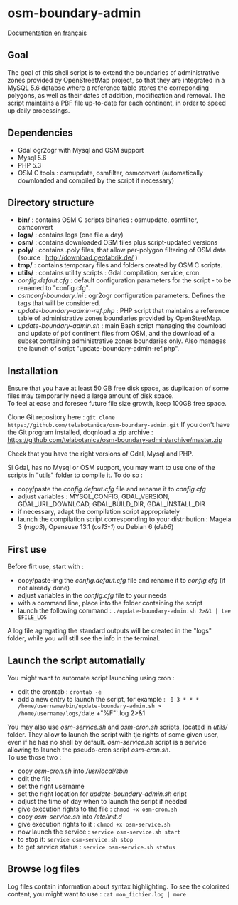 osm-boundary-admin
==================

[Documentation en français](doc/README_FR.md "Freanch documentation")

## Goal
The goal of this shell script is to extend the boundaries of administrative zones provided by OpenStreetMap project,
so that they are integrated in a MySQL 5.6 databse where a reference table stores the correponding polygons, as well
as their dates of addition, modification and removal.
The script maintains a PBF file up-to-date for each continent, in order to speed up daily processings.

## Dependencies
 - Gdal ogr2ogr with Mysql and OSM support
 - Mysql 5.6
 - PHP 5.3
 - OSM C tools : osmupdate, osmfilter, osmconvert (automatically downloaded and compiled by the script if necessary)

## Directory structure
 - **bin/** : contains OSM C scripts binaries : osmupdate, osmfilter, osmconvert
 - **logs/** : contains logs (one file a day)
 - **osm/** : contains downloaded OSM files plus script-updated versions
 - **poly/** : contains .poly files, that allow per-polygon filtering of OSM data (source : http://download.geofabrik.de/ )
 - **tmp/** : contains temporary files and folders created by OSM C scripts.
 - **utils/** : contains utility scripts : Gdal compilation, service, cron.
 - *config.defaut.cfg* : default configuration parameters for the script - to be renamed to "config.cfg".
 - *osmconf-boundary.ini* : ogr2ogr configuration parameters. Defines the tags that will be considered.
 - *update-boundary-admin-ref.php* : PHP script that maintains a reference table of administrative zones boundaries provided by OpenSteetMap.
 - *update-boundary-admin.sh* : main Bash script managing the download and update of pbf continent files from OSM, and the download of
a subset containing administrative zones boundaries only. Also manages the launch of script "update-boundary-admin-ref.php".

## Installation
Ensure that you have at least 50 GB free disk space, as duplication of some files may temporarily need a large amount of disk space.  
To feel at ease and foresee future file size growth, keep 100GB free space.

Clone Git repository here :
`git clone https://github.com/telabotanica/osm-boundary-admin.git`
If you don't have the Git program installed, doqnload a zip archive :
https://github.com/telabotanica/osm-boundary-admin/archive/master.zip

Check that you have the right versions of Gdal, Mysql and PHP.

Si Gdal, has no Mysql or OSM support, you may want to use one of the scripts in "utils" folder to compile it.
To do so :
 - copy/paste the _config.defaut.cfg_ file and rename it to _config.cfg_
 - adjust variables : MYSQL_CONFIG, GDAL_VERSION, GDAL_URL_DOWNLOAD, GDAL_BUILD_DIR, GDAL_INSTALL_DIR
 - if necessary, adapt the compilation script appropriately
 - launch the compilation script corresponding to your distribution : Mageia 3 (_mga3_), Opensuse 13.1 (_os13-1_) ou
Debian 6 (_deb6_)

## First use
Before firt use, start with :
 - copy/paste-ing the _config.defaut.cfg_  file and rename it to _config.cfg_ (if not already done)
 - adjust variables in the _config.cfg_ file to your needs
 - with a command line, place into the folder containing the script
 - launch the following command : `./update-boundary-admin.sh 2>&1 | tee $FILE_LOG`

A log file agregating the standard outputs will be created in the "logs" folder, while you will still see the info
in the terminal.

## Launch the script automatially
You might want to automate script launching using cron :
 - edit the crontab : `crontab -e`
 - add a new entry to launch the script, for example :
` 0 3 * * * /home/username/bin/update-boundary-admin.sh > /home/username/logs/`date +"%F"`.log 2>&1

You may also use _osm-service.sh_ and _osm-cron.sh_ scripts, located in _utils/_ folder.
They allow to launch the script with tje rights of some given user, even if he has no shell by default.
_osm-service.sh_ script is a service allowing to launch the pseudo-cron script _osm-cron.sh_.  
To use those two :
 - copy _osm-cron.sh_ into _/usr/local/sbin_
 - edit the file
  - set the right username
  - set the right location for _update-boundary-admin.sh_ cript
  - adjust the time of day when to launch the script if needed
 - give execution rights to the file : `chmod +x osm-cron.sh`
 - copy _osm-service.sh_ into _/etc/init.d_
 - give execution rights to it : `chmod +x osm-service.sh`
 - now launch the service : `service osm-service.sh start`
 - to stop it: `service osm-service.sh stop`
 - to get service status : `service osm-service.sh status`

## Browse log files
Log files contain information about syntax highlighting. To see the colorized content, you might want to use : `cat mon_fichier.log | more`
